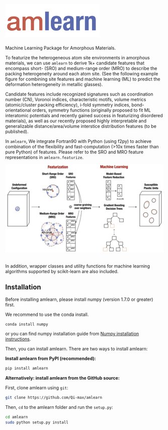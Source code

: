 # <img alt="amlearn" src="docs_rst/_static/amlearn_logo.png" width="300">
Machine Learning Package for Amorphous Materials.

To featurize the heterogeneous atom site environments in amorphous materials,
we can use `amlearn` to derive 1k+ candidate features that encompass short- (SRO)
and medium-range order (MRO) to describe the packing heterogeneity around each atom site. 
(See the following example figure for combining site features and machine learning (ML) to predict the 
deformation heterogeneity in metallic glasses). 

Candidate features include recognized signatures
such as coordination number (CN), Voronoi indices, characteristic motifs,
volume metrics (atomic/cluster packing efficiency), i-fold symmetry indices,
bond-orientational orders, symmetry functions (originally proposed to fit
ML interatomic potentials and recently gained success in featurizing disordered
materials), as well as our recently proposed highly interpretable and generalizable
distance/area/volume interstice distribution features (to be published).

In `amlearn`, We integrate Fortran90
with Python (using f2py) to achieve combination of the flexibility and
fast-computation (>10x times faster than pure Python) of features.
Please refer to the SRO and MRO feature representations in `amlearn.featurize`.


<div align='center'><img alt="amlearn" src="docs_rst/_static/schematic_ML_of_deformation.png" width="800"></div>   
&nbsp;

In addition, wrapper classes and utility functions for machine
learning algorithms supported by scikit-learn are also included.         


## Installation

Before installing amlearn, please install numpy (version 1.7.0 or greater) first.

We recommend to use the conda install.

```sh
conda install numpy
```

or you can find numpy installation guide from [Numpy installation instructions](https://www.scipy.org/install.html).


Then, you can install amlearn. There are two ways to install amlearn:

**Install amlearn from PyPI (recommended):**

```sh
pip install amlearn
```


**Alternatively: install amlearn from the GitHub source:**

First, clone amlearn using `git`:

```sh
git clone https://github.com/Qi-max/amlearn
```

 Then, `cd` to the amlearn folder and run the `setup.py`:
```sh
cd amlearn
sudo python setup.py install
```

